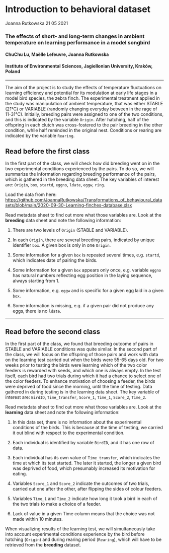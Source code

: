 Introduction to behavioral dataset
================
Joanna Rutkowska
21 05 2021

### The effects of short- and long-term changes in ambient temperature on learning performance in a model songbird

#### ChuChu Lu, Maëlle Lefeuvre, Joanna Rutkowska

#### Institute of Environmental Sciences, Jagiellonian University, Kraków, Poland

------------------------------------------------------------------------

The aim of the project is to study the effects of temperature
fluctuations on learning efficiency and potential for its modulation at
early life stages in a model bird species, the zebra finch. The
experimental treatment applied in the study was manipulation of ambient
temperature, that was either STABLE (21°C) or VARIABLE (randomly
changing everyday between in the rage of 11-31°C). Initially, breeding
pairs were assigned to one of the two conditions, and this is indicated
by the variable `Origin`. After hatching, half of the offspring in each
clutch was cross-fostered to the pair breeding in the other condition,
while half reminded in the original nest. Conditions or rearing are
indicated by the variable `Rearing`.

## Read before the first class

In the first part of the class, we will check how did breeding went on
in the two experimental conditions experienced by the pairs. To do so,
we will summarize the information regarding breeding performance of the
pairs, which is gathered in the breeding data sheet. The key variables
of interest are: `Origin`, `box`, `startd`, `eggno`, `ldate`, `eggw`,
`ring`.

Load the data from here:
<https://github.com/JoannaRutkowska/Transformations_of_behavioural_datasets/blob/main/2020-09-30-Learning-finches-database.xlsx>

Read metadata sheet to find out more what those variables are. Look at
the **breeding** data sheet and note the following information:

1.  There are two levels of `Origin` (STABLE and VARIABLE).

2.  In each `Origin`, there are several breeding pairs, indicated by
    unique identifier `box`. A given box is only in one `Origin`.

3.  Some information for a given `box` is repeated several times,
    e.g. `startd`, which indicates date of pairing the birds.

4.  Some information for a given `box` appears only once, e.g. variable
    `eggno` has natural numbers reflecting egg position in the laying
    sequence, always starting from 1.

5.  Some information, e.g. `eggw` and is specific for a given egg laid
    in a given `box`.

6.  Some information is missing, e.g. if a given pair did not produce
    any eggs, there is no `ldate`.

------------------------------------------------------------------------

## Read before the second class

In the first part of the class, we found that breeding outcome of pairs
in STABLE and VARIABLE conditions was quite similar. In the second part
of the class, we will focus on the offspring of those pairs and work
with data on the learning test carried out when the birds were 55-65
days old. For two weeks prior to testing the birds were learning which
of the two color feeders is rewarded with seeds, and which one is always
empty. In the test itself, each bird had two trials during which it had
a chance to select one of the color feeders. To enhance motivation of
choosing a feeder, the birds were deprived of food since the morning,
until the time of testing. Data gathered in during testing is in the
learning data sheet. The key variable of interest are: `BirdID`,
`Time_transfer`, `Score_1`, `Time_1`, `Score_2`, `Time_2`.

Read metadata sheet to find out more what those variables are. Look at
the **learning** data sheet and note the following information:

1.  In this data set, there is no information about the experimental
    conditions of the birds. This is because at the time of testing, we
    carried it out blind with respect to the experimental condition.

2.  Each individual is identified by variable `BirdID`, and it has one
    row of data.

3.  Each individual has its own value of `Time_transfer`, which
    indicates the time at which its test started. The later it started,
    the longer a given bird was deprived of food, which presumably
    increased its motivation for eating.

4.  Variables `Score_1` and `Score_2` indicate the outcomes of two
    trials, carried out one after the other, after flipping the sides of
    colour feeders.

5.  Variables `Time_1` and `Time_2` indicate how long it took a bird in
    each of the two trials to make a choice of a feeder.

6.  Lack of value in a given Time column means that the choice was not
    made within 10 minutes.

When visualizing results of the learning test, we will simultaneously
take into account experimental conditions experience by the bird before
hatching (`Origin`) and during rearing period (`Rearing`), which will
have to be retrieved from the **breeding** dataset.
